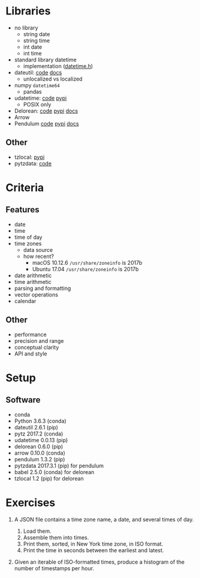 # Libraries

- no library
  - string date
  - string time
  - int date
  - int time
- standard library datetime
  - implementation ([datetime.h](https://github.com/python/cpython/blob/master/Include/datetime.h))
- dateutil: 
  [code](https://github.com/dateutil/dateutil/) 
  [docs](https://dateutil.readthedocs.io/en/stable/)
  - unlocalized vs localized
- numpy `datetime64`
  - pandas
- udatetime: 
  [code](https://github.com/freach/udatetime) 
  [pypi](https://pypi.python.org/pypi/udatetime)
  - POSIX only
- Delorean:
  [code](https://github.com/myusuf3/delorean)
  [pypi](https://pypi.python.org/pypi/Delorean)
  [docs](http://delorean.readthedocs.io/en/latest/)
- Arrow
- Pendulum
  [code](https://github.com/sdispater/pendulum)
  [pypi](https://pypi.python.org/pypi/pendulum)
  [docs](https://pendulum.eustace.io/)

## Other

- tzlocal: 
  [pypi](https://pypi.python.org/pypi/tzlocal)
- pytzdata:
  [code](https://github.com/sdispater/pytzdata)



# Criteria

## Features

- date
- time
- time of day
- time zones
  - data source
  - how recent?
    - macOS 10.12.6 `/usr/share/zoneinfo` is 2017b
    - Ubuntu 17.04 `/usr/share/zoneinfo` is 2017b
- date arithmetic
- time arithmetic
- parsing and formatting
- vector operations
- calendar

## Other

- performance
- precision and range
- conceptual clarity
- API and style



# Setup

## Software

- conda
- Python 3.6.3 (conda)
- dateutil 2.6.1 (pip)
- pytz 2017.2 (conda)
- udatetime 0.0.13 (pip)
- delorean 0.6.0 (pip)
- arrow 0.10.0 (conda)
- pendulum 1.3.2 (pip)
- pytzdata 2017.3.1 (pip) for pendulum
- babel 2.5.0 (conda) for delorean
- tzlocal 1.2 (pip) for delorean


# Exercises

1. A JSON file contains a time zone name, a date, and several times of day.  
   1. Load them.
   1. Assemble them into times.
   1. Print them, sorted, in New York time zone, in ISO format.
   1. Print the time in seconds between the earliest and latest.

1. Given an iterable of ISO-formatted times, produce a histogram of the number
   of timestamps per hour.



